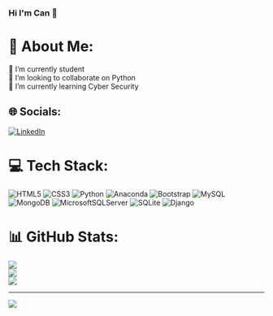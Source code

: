 ### Hi I'm Can 👋
# 💫 About Me:
🔭 I’m currently student<br>👯 I’m looking to collaborate on Python<br>🌱 I’m currently learning Cyber Security


## 🌐 Socials:
[![LinkedIn](https://img.shields.io/badge/LinkedIn-%230077B5.svg?logo=linkedin&logoColor=white)](https://linkedin.com/in/cankayalı) 

# 💻 Tech Stack:
![HTML5](https://img.shields.io/badge/html5-%23E34F26.svg?style=flat&logo=html5&logoColor=white) ![CSS3](https://img.shields.io/badge/css3-%231572B6.svg?style=flat&logo=css3&logoColor=white) ![Python](https://img.shields.io/badge/python-3670A0?style=flat&logo=python&logoColor=ffdd54) ![Anaconda](https://img.shields.io/badge/Anaconda-%2344A833.svg?style=flat&logo=anaconda&logoColor=white) ![Bootstrap](https://img.shields.io/badge/bootstrap-%23563D7C.svg?style=flat&logo=bootstrap&logoColor=white) ![MySQL](https://img.shields.io/badge/mysql-%2300f.svg?style=flat&logo=mysql&logoColor=white) ![MongoDB](https://img.shields.io/badge/MongoDB-%234ea94b.svg?style=flat&logo=mongodb&logoColor=white) ![MicrosoftSQLServer](https://img.shields.io/badge/Microsoft%20SQL%20Sever-CC2927?style=flat&logo=microsoft%20sql%20server&logoColor=white) ![SQLite](https://img.shields.io/badge/sqlite-%2307405e.svg?style=flat&logo=sqlite&logoColor=white) ![Django](https://img.shields.io/badge/django-%23092E20.svg?style=flat&logo=django&logoColor=white)
# 📊 GitHub Stats:
![](https://github-readme-stats.vercel.app/api?username=cankyl&theme=tokyonight&hide_border=false&include_all_commits=false&count_private=false)<br/>
![](https://github-readme-streak-stats.herokuapp.com/?user=cankyl&theme=tokyonight&hide_border=false)<br/>
![](https://github-readme-stats.vercel.app/api/top-langs/?username=cankyl&theme=tokyonight&hide_border=false&include_all_commits=false&count_private=false&layout=compact)

---
[![](https://visitcount.itsvg.in/api?id=cankyl&icon=6&color=0)](https://visitcount.itsvg.in)

<!-- Proudly created with GPRM ( https://gprm.itsvg.in ) -->
